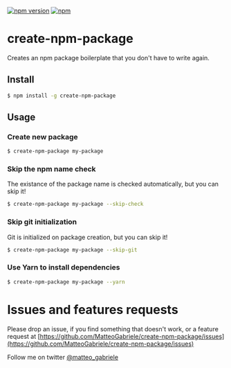 [![npm version](https://badge.fury.io/js/create-npm-package.svg)](https://badge.fury.io/js/create-npm-package) [![npm](https://img.shields.io/npm/dm/create-npm-package.svg)](https://www.npmjs.com/package/create-npm-package)

# create-npm-package

Creates an npm package boilerplate that you don't have to write again.

## Install

```bash
$ npm install -g create-npm-package
```

## Usage

### Create new package

```bash
$ create-npm-package my-package
```


### Skip the npm name check

The existance of the package name is checked automatically, but you can skip it!

```bash
$ create-npm-package my-package --skip-check
```

### Skip git initialization 

Git is initialized on package creation, but you can skip it!

```bash
$ create-npm-package my-package --skip-git
```

### Use Yarn to install dependencies

```bash
$ create-npm-package my-package --yarn
```

# Issues and features requests

Please drop an issue, if you find something that doesn't work, or a feature request at [https://github.com/MatteoGabriele/create-npm-package/issues](https://github.com/MatteoGabriele/create-npm-package/issues)

Follow me on twitter [@matteo\_gabriele](https://twitter.com/matteo_gabriele)
